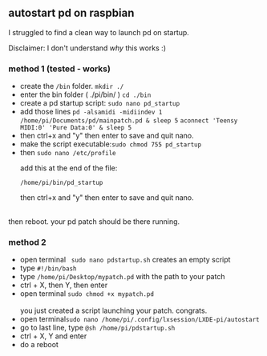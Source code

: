 <h2>autostart pd on raspbian</h2>

I struggled to find a clean way to launch pd on startup.<br/>

Disclaimer: I don't understand <i>why</i> this works :) 

<h3>method 1 (tested - works)</h3>

<ul>
<li>create the <code>/bin</code> folder. <code>mkdir ./</code></li>
<li>enter the bin folder ( ./pi/bin/ ) <code>cd ./bin</code></li>
<li>create a pd startup script: <code>sudo nano pd_startup</code> 
</li>

<li>add those lines <code>pd -alsamidi -midiindev 1 /home/pi/Documents/pd/mainpatch.pd & sleep 5</code>
  <code>aconnect 'Teensy MIDI:0' 'Pure Data:0' & sleep 5 </code>
</li>

<li>then ctrl+x and "y" then enter to save and quit nano.</li>

<li>make the script executable:<code>sudo chmod 755 pd_startup</code></li>

<li>then <code>sudo nano /etc/profile</code> <br/>

add this at the end of the file: <br/>

<code>/home/pi/bin/pd_startup</code>
</li>
then ctrl+x and "y" then enter to save and quit nano.

</ul>

<br/>
then reboot. your pd patch should be there running.
<br/>

<h3>method 2</h3>

<ul>
  <li>open terminal <code> sudo nano pdstartup.sh</code> creates an empty script</li>
  <li>type <code>#!/bin/bash</code></li>
  <li>type <code>/home/pi/Desktop/mypatch.pd</code> with the path to your patch</li>
  <li>ctrl + X, then Y, then enter</li>
  <li>open terminal <code>sudo chmod +x mypatch.pd</code></li>
  <br/>
  you just created a script launching your patch. congrats.
  <br/>
  
  <li>open terminal<code>sudo nano /home/pi/.config/lxsession/LXDE-pi/autostart</code></li>
  <li>go to last line, type <code>@sh /home/pi/pdstartup.sh</code></li>
  <li>ctrl + X, Y and enter</li>
  <li>do a reboot</li>
  
  
  
</ul>



